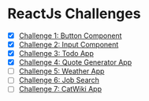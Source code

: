 # ReactJs Challenges

-   [x] [Challenge 1: Button Component](https://c1-vert.vercel.app)
-   [x] [Challenge 2: Input Component](https://c2-vert.vercel.app)
-   [x] [Challenge 3: Todo App](https://c3-vert.vercel.app)
-   [x] [Challenge 4: Quote Generator App](https://c4-vert.vercel.app)
-   [ ] [Challenge 5: Weather App](https://c5-vert.vercel.app)
-   [ ] [Challenge 6: Job Search](https://c6-vert.vercel.app)
-   [ ] [Challenge 7: CatWiki App](https://c7-vert.vercel.app)
